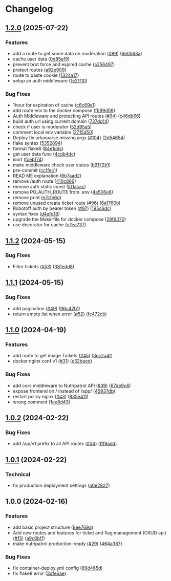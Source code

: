 # Changelog

## [1.2.0](https://github.com/openfoodfacts/nutripatrol/compare/v1.1.2...v1.2.0) (2025-07-22)


### Features

* add a route to get some data on moderation ([#89](https://github.com/openfoodfacts/nutripatrol/issues/89)) ([6e0563a](https://github.com/openfoodfacts/nutripatrol/commit/6e0563ae338b2cb24933788e4266216c7182c2cc))
* cache user data ([0d85af9](https://github.com/openfoodfacts/nutripatrol/commit/0d85af9b57be40c33139e727c3e73b9d628754c9))
* prevent brut force and expired cache ([a256497](https://github.com/openfoodfacts/nutripatrol/commit/a256497db12ca04716957db612a08e474d0ddac1))
* protect routes ([a92e909](https://github.com/openfoodfacts/nutripatrol/commit/a92e9099a2686b7918503c586a12101576a7264e))
* route to paste cookie ([1324a17](https://github.com/openfoodfacts/nutripatrol/commit/1324a177a670f49a4c3c346acaa64d1028b67653))
* setup an auth middleware ([1e21f10](https://github.com/openfoodfacts/nutripatrol/commit/1e21f1034be85e70d0425f6bc0cc4d0f74f5fec2))


### Bug Fixes

* 1hour for expiration of cache ([c6c69e1](https://github.com/openfoodfacts/nutripatrol/commit/c6c69e10959ad8fb16a9726f78bc3bff990ec389))
* add route env to the docker compose ([fb99d08](https://github.com/openfoodfacts/nutripatrol/commit/fb99d08578016bd170b0ff847bef5a7660f3c2c2))
* Auth Middleware and protecting API routes ([#94](https://github.com/openfoodfacts/nutripatrol/issues/94)) ([c46db66](https://github.com/openfoodfacts/nutripatrol/commit/c46db667c67319874ff29e185210a1d217a7d7f8))
* build auth url using current domain ([737dd14](https://github.com/openfoodfacts/nutripatrol/commit/737dd14879fcfd673a3856fe8af55db3c1291879))
* check if user is moderator ([52d95a5](https://github.com/openfoodfacts/nutripatrol/commit/52d95a5bb8af9bd0902f1654ba06d444f765590c))
* comment local env variable ([2715d50](https://github.com/openfoodfacts/nutripatrol/commit/2715d5043a05f940360f1f6d557edcac26f43394))
* Deploy fix urlunparse missing args ([#104](https://github.com/openfoodfacts/nutripatrol/issues/104)) ([2d54654](https://github.com/openfoodfacts/nutripatrol/commit/2d5465439281f4975baf2f327cbcf19575854240))
* flake syntax ([5352894](https://github.com/openfoodfacts/nutripatrol/commit/5352894957630aec61b83a9ed74cd1a8a5659adf))
* format flake8 ([84e1ddc](https://github.com/openfoodfacts/nutripatrol/commit/84e1ddc55f3d25add28e6b9209dd057473f4d489))
* get user data func ([4cdb4dc](https://github.com/openfoodfacts/nutripatrol/commit/4cdb4dc67344659fd52c932e708e693f25fb8610))
* isort ([fcebf74](https://github.com/openfoodfacts/nutripatrol/commit/fcebf74961e7edf0e434bba74d9ff46126f04fe7))
* make middleware check user status ([b9172b1](https://github.com/openfoodfacts/nutripatrol/commit/b9172b119b22d3578d1f06e6425c18de4477d87d))
* pre-commit ([cc1fec1](https://github.com/openfoodfacts/nutripatrol/commit/cc1fec1db30c55470aec7cc83197bcaf8d49e8a5))
* READ ME explanation ([6b7aad2](https://github.com/openfoodfacts/nutripatrol/commit/6b7aad257a23b5b8f0b5c845bd253c6b79472f57))
* remove /auth route ([410c866](https://github.com/openfoodfacts/nutripatrol/commit/410c8664cae9bc0e293410196726bfbf99a7e4af))
* remove auth static const ([5f1acac](https://github.com/openfoodfacts/nutripatrol/commit/5f1acacf2a237905659784b05d3b2a892ad93295))
* remove PO_AUTH_ROUTE from .env ([4a506e8](https://github.com/openfoodfacts/nutripatrol/commit/4a506e8489a2582cd728b50a16d7d1c0349e9f6c))
* remove print ([e7cfe6d](https://github.com/openfoodfacts/nutripatrol/commit/e7cfe6d0327b67dbc2eade18e952b5dc4b40de63))
* remove unused create ticket route ([#96](https://github.com/openfoodfacts/nutripatrol/issues/96)) ([6a1760b](https://github.com/openfoodfacts/nutripatrol/commit/6a1760bf3b7248317fe13bd0e30f5e2f9d23fce9))
* Robotoff auth by bearer token ([#97](https://github.com/openfoodfacts/nutripatrol/issues/97)) ([195c6dc](https://github.com/openfoodfacts/nutripatrol/commit/195c6dcb572bf9678265b43368d60315e41bdff6))
* syntax fixes ([d4afd18](https://github.com/openfoodfacts/nutripatrol/commit/d4afd1861dff2125700ed635f95e2efdc60e2ff5))
* upgrade the Makerfile for docker compose ([28f9070](https://github.com/openfoodfacts/nutripatrol/commit/28f907009eaf9fec6739c6c72e3feeea276ad510))
* use decorator for cache ([c7ea737](https://github.com/openfoodfacts/nutripatrol/commit/c7ea7378bff215d030e3b4da76e4939fd1e82984))

## [1.1.2](https://github.com/openfoodfacts/nutripatrol/compare/v1.1.1...v1.1.2) (2024-05-15)


### Bug Fixes

* Filter tickets ([#53](https://github.com/openfoodfacts/nutripatrol/issues/53)) ([381edd8](https://github.com/openfoodfacts/nutripatrol/commit/381edd8c307bfad3be7b1825a464ee2924000525))

## [1.1.1](https://github.com/openfoodfacts/nutripatrol/compare/v1.1.0...v1.1.1) (2024-05-15)


### Bug Fixes

* add pagination ([#49](https://github.com/openfoodfacts/nutripatrol/issues/49)) ([96c42b1](https://github.com/openfoodfacts/nutripatrol/commit/96c42b1f71e79c032d30ca02db85f2aa0693f24e))
* return empty list when error ([#52](https://github.com/openfoodfacts/nutripatrol/issues/52)) ([fc472cb](https://github.com/openfoodfacts/nutripatrol/commit/fc472cbe80a319afaf0fd7ca785ecb65ad870e7a))

## [1.1.0](https://github.com/openfoodfacts/nutripatrol/compare/v1.0.2...v1.1.0) (2024-04-19)


### Features

* add route to get image Tickets ([#45](https://github.com/openfoodfacts/nutripatrol/issues/45)) ([3ec2a4f](https://github.com/openfoodfacts/nutripatrol/commit/3ec2a4f138e6a4816f57586195eb0e087606d4bd))
* docker nginx conf v1 ([#31](https://github.com/openfoodfacts/nutripatrol/issues/31)) ([e32baed](https://github.com/openfoodfacts/nutripatrol/commit/e32baed9c19a5f9fd72f27ab41948aeee15c1b73))


### Bug Fixes

* add cors middleware to Nutripatrol API ([#39](https://github.com/openfoodfacts/nutripatrol/issues/39)) ([67de9c6](https://github.com/openfoodfacts/nutripatrol/commit/67de9c6c033044fa1f3abf9fb0ce92e5f6b37f27))
* expose frontend on / instead of /app/ ([45937db](https://github.com/openfoodfacts/nutripatrol/commit/45937db8f839392aef78b6bd88a9617e56547912))
* restart policy nginx ([#43](https://github.com/openfoodfacts/nutripatrol/issues/43)) ([835e411](https://github.com/openfoodfacts/nutripatrol/commit/835e4111aec7ea4d4d3f4b63c275480561478895))
* wrong comment ([1ee8d43](https://github.com/openfoodfacts/nutripatrol/commit/1ee8d432f622344e7243646d0f3758a30c5ef606))

## [1.0.2](https://github.com/openfoodfacts/nutripatrol/compare/v1.0.1...v1.0.2) (2024-02-22)


### Bug Fixes

* add /api/v1 prefix to all API routes ([#34](https://github.com/openfoodfacts/nutripatrol/issues/34)) ([fff9add](https://github.com/openfoodfacts/nutripatrol/commit/fff9add510836d8833e6a11b5d063d2c892ebd83))

## [1.0.1](https://github.com/openfoodfacts/nutripatrol/compare/v1.0.0...v1.0.1) (2024-02-22)


### Technical

* fix production deployment settings ([a0e2827](https://github.com/openfoodfacts/nutripatrol/commit/a0e2827b3b9c99f00e6b4db3926c1e65fb355edb))

## 1.0.0 (2024-02-16)


### Features

* add basic project structure ([8ee769d](https://github.com/openfoodfacts/nutripatrol/commit/8ee769d3a877f959a2a4f63e2fb4ba744319f892))
* Add new routes and features for ticket and flag management (CRUD api) ([#15](https://github.com/openfoodfacts/nutripatrol/issues/15)) ([a9c6bf1](https://github.com/openfoodfacts/nutripatrol/commit/a9c6bf156298b4e1985524e1a4b018f6164ca3c1))
* make nutripatrol production-ready ([#29](https://github.com/openfoodfacts/nutripatrol/issues/29)) ([464a387](https://github.com/openfoodfacts/nutripatrol/commit/464a387e71ec37af7c0446fc4134e70102f1dd51))


### Bug Fixes

* fix container-deploy.yml config ([89d465d](https://github.com/openfoodfacts/nutripatrol/commit/89d465d12d5a0dd0b687a1fb3b1504b2c2eb9446))
* fix flake8 error ([3dfe6ae](https://github.com/openfoodfacts/nutripatrol/commit/3dfe6aea84e4df69f658fac61458cd9d4705ec81))
